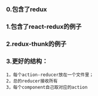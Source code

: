 ### 0.包含了redux
### 1.包含了react-redux的例子
### 2.redux-thunk的例子
### 3.更好的结构：
    1，每个action-reducer放在一个文件里；
    2，总的reducer接收所有
    3，每个component自己取对应的action

